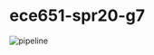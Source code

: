 # ece651-spr20-g7

![pipeline](https://gitlab.oit.duke.edu/bh214/ece651-spr20-g7/badges/master/pipeline.svg)  
